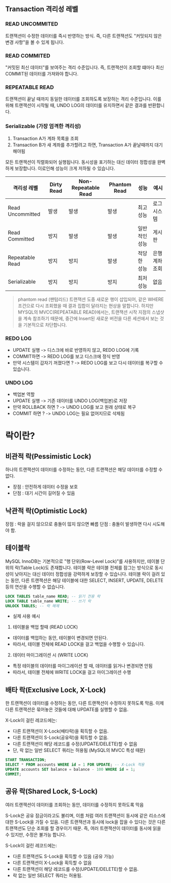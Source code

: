 
## Transaction 격리성 레벨
### READ UNCOMMITED
트랜잭션이 수정한 데이터를 즉시 반영하는 방식. 즉, 다른 트랜잭션도 "커밋되지 않은 변경 사항"을 볼 수 있게 됩니다.

### READ COMMITED
"커밋된 최신 데이터"를 보여주는 격리 수준입니다. 즉, 트랜잭션이 조회할 떄마다 최신 COMMIT된 데이터를 가져와야 합니다.

### REPEATABLE READ
트랜잭션이 끝날 때까지 동일한 데이터를 조회하도록 보장하는 격리 수준입니다. 이를 위해 트랜잭션이 시작될 때, UNDO LOG의 데이터를 유지하면서 같은 결과를 반환합니다.

### Serializable (가장 엄격한 격리성)

1. Transaction A가 계좌 목록을 조회
2. Transaction B가 새 계좌를 추가할려고 하면, Transaction A가 끝날때까지 대기해야됨

모든 트랜잭션이 직렬화되어 실행됩니다. 동시성을 포기하는 대신 데이터 정합성을 완벽하게 보장합니다. 이로인해 성능이 크게 저하될 수 있습니다.



| 격리성 레벨           | Dirty Read | Non-Repeatable Read | Phantom Read | 성능      | 예시       |
| ---------------- | ---------- | ------------------- | ------------ | ------- | -------- |
| Read Uncommitted | 발생         | 발생                  | 발생           | 최고 성능   | 로그 시스템   |
| Read Committed   | 방지         | 발생                  | 발생           | 일반적인 성능 | 게시판      |
| Repeatable Read  | 방지         | 방지                  | 발생           | 적당한 성능  | 은행 계좌 조회 |
| Serializable     | 방지         | 방지                  | 방지           | 최저 성능   | 없음       |

> phantom read (팬텀리드)
> 트랜잭션 도중 새로운 행이 삽입되어, 같은 WHERE 조건으로 다시 조회했을 때 결과 집합이 달라지는 현상을 말합니다.
> 하지만 MYSQL의 MVCC(REPEATABLE READ)에서는, 트랜잭션 시작 지점의 스냅샷을 계속 참조하기 때문에, 중간에 Insert된 새로운 버전을 다른 세션에서 보는 것을 기본적으로 차단합니다.


### REDO LOG

- UPDATE 실행 -> 디스크에 바로 반영하지 않고, REDO LOG에 기록
- COMMIT하면 -> REDO LOG를 보고 디스크에 정식 반영
- 만약 시스템이 갑자기 꺼졌다면 ? -> REDO LOG를 보고 다시 데이터를 복구할 수 있습니다.

### UNDO LOG
- 백업본 역할
- UPDATE 실행 -> 기존 데이터를 UNDO LOG(백업본)로 저장
- 만약 ROLLBACK 하면 ? -> UNDO LOG를 보고 원래 상태로 복구
- COMMIT 하면 ? -> UNDO LOG는 필요 없어지므로 삭제됨

# 락이란?

## 비관적 락(Pessimistic Lock)
하나의 트랜잭션이 데이터를 수정하는 동안, 다른 트랜잭션은 해당 데이터를 수정할 수 없다.

- 장점 : 안전하게 데이터 수정을 보호
- 단점 : 대기 시간이 길어질 수 있음

## 낙관적 락(Optimistic Lock)


장점 : 락을 걸지 않으므로 충돌이 많지 않으면 빠름
단점 : 충돌이 발생하면 다시 시도해야 함.

## 테이블락
MySQL InnoDB는 기본적으로 "행 단위(Row-Level Lock)"를 사용하지만, 테이블 단위의 락(Table Lock)도 존재합니다.
테이블 락은 테이블 전체를 잠그는 방식으로 동시성이 낮아지는 대신 데이터 정합성을 강력하게 보장할 수 있습니다.
테이블 락이 걸려 있는 동안, 다른 트랜잭션은 해당 테이블에 대한 SELECT, INSERT, UPDATE, DELETE 등의 연산을 수행할 수 없습니다.

```SQL
LOCK TABLES table_name READ; -- 읽기 전용 락
LOCK TABLE table_name WRITE; -- 쓰기 락
UNLOCK TABLES; -- 락 해제
```

- 실제 사용 예시
1. 테이블을 백업 할때 (READ LOCK)
- 데이터를 백업하는 동안, 테이블이 변경되면 안된다.
- 따라서, 테이블 전체에 READ LOCK을 걸고 백업을 수행할 수 있습니다.

2. 데이터 마이그레이션 시 (WRITE LOCK)
- 특정 테이블의 데이터를 마이그레이션 할 때, 데이터를 읽거나 변경되면 안됨
- 따라서, 테이블 전체에 WRITE LOCK을 걸고 마이그레이션 수행

## 배타 락(Exclusive Lock, X-Lock)
한 트랜잭션이 데이터를 수정하는 동안, 다른 트랜잭션이 수정하지 못하도록 막음.
이제 다른 트랜잭션은 묶어놓은 것들에 대해 UPDATE를 실행할 수 없음.

X-Lock이 걸린 레코드에는:
- 다른 트랜잭션이 X-Lock(배타락)을 획득할 수 없음.
- 다른 트랜잭션이 S-Lock(공유락)을 획득할 수 없음.
- 다른 트랜잭션이 해당 레코드를 수정(UPDATE/DELETE)할 수 없음
- 단, 락 없는 일반 SELECT 쿼리는 허용됨 (MySQL의 MVCC 특성 때문)

```SQL
START TRANSACTION;
SELECT * FROM accounts WHERE id = 1 FOR UPDATE; -- X-Lock 적용
UPDATE accounts SET balance = balance - 100 WHERE id = 1;
COMMIT;
```

## 공유 락(Shared Lock, S-Lock)
여러 트랜잭션이 데이터를 조회하는 동안, 데이터를 수정하지 못하도록 막음

S-Lock은 공유 잠금이라고도 불리며, 이름 처럼 여러 트랜잭션이 동시에 같은 리소스에 대한 S-Lock을 가질 수 있음.
다른 트랜잭션과 동시에 lock을 잡을 수 있다는 것은 다른 트랜잭션도 단순 조회를 할 경우이기 때문.
즉, 여러 트랜잭션이 데이터를 동시에 읽을 수 있지만, 수정은 불가능 합니다.

S-Lock이 걸린 레코드에는:
- 다른 트랜잭션도 S-Lock을 획득할 수 있음 (공유 가능)
- 다른 트랜잭션이 X-Lock을 획득할 수 없음
- 다른 트랜잭션이 해당 레코드를 수정(UPDATE/DELETE)할 수 없음.
- 락 없는 일반 SELECT 쿼리는 허용됨.